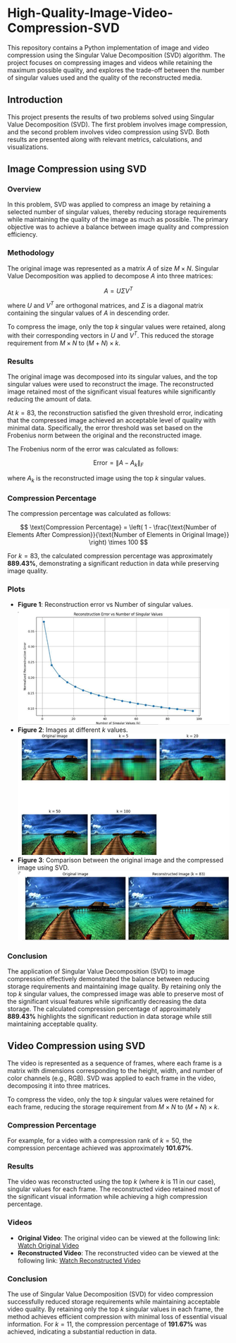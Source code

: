 # High-Quality-Image-Video-Compression-SVD

This repository contains a Python implementation of image and video compression using the Singular Value Decomposition (SVD) algorithm. The project focuses on compressing images and videos while retaining the maximum possible quality, and explores the trade-off between the number of singular values used and the quality of the reconstructed media.

## Introduction
This project presents the results of two problems solved using Singular Value Decomposition (SVD). The first problem involves image compression, and the second problem involves video compression using SVD. Both results are presented along with relevant metrics, calculations, and visualizations.

## Image Compression using SVD

### Overview
In this problem, SVD was applied to compress an image by retaining a selected number of singular values, thereby reducing storage requirements while maintaining the quality of the image as much as possible. The primary objective was to achieve a balance between image quality and compression efficiency.

### Methodology
The original image was represented as a matrix $A$ of size $M \times N$. Singular Value Decomposition was applied to decompose $A$ into three matrices:

$$A = U \Sigma V^T$$

where $U$ and $V^T$ are orthogonal matrices, and $\Sigma$ is a diagonal matrix containing the singular values of $A$ in descending order.

To compress the image, only the top $k$ singular values were retained, along with their corresponding vectors in $U$ and $V^T$. This reduced the storage requirement from $M \times N$ to $(M + N) \times k$.

### Results
The original image was decomposed into its singular values, and the top singular values were used to reconstruct the image. The reconstructed image retained most of the significant visual features while significantly reducing the amount of data.

At $k = 83$, the reconstruction satisfied the given threshold error, indicating that the compressed image achieved an acceptable level of quality with minimal data. Specifically, the error threshold was set based on the Frobenius norm between the original and the reconstructed image.

The Frobenius norm of the error was calculated as follows:

$$\text{Error} = \| A - A_k \|_F$$

where $A_k$ is the reconstructed image using the top $k$ singular values.

### Compression Percentage
The compression percentage was calculated as follows:

$$
\text{Compression Percentage} = \left( 1 - \frac{\text{Number of Elements After Compression}}{\text{Number of Elements in Original Image}} \right) \times 100
$$

For $k = 83$, the calculated compression percentage was approximately **889.43%**, demonstrating a significant reduction in data while preserving image quality.

### Plots
- **Figure 1**: Reconstruction error vs Number of singular values.
  ![Reconstruction Error vs Number of Singular Values](images/errorplot.png)
- **Figure 2**: Images at different $k$ values.
  ![Images at Different k Values](images/atdiffk.png)
- **Figure 3**: Comparison between the original image and the compressed image using SVD.
  ![Comparison Between Original and Compressed Image](images/comparision.png)

### Conclusion
The application of Singular Value Decomposition (SVD) to image compression effectively demonstrated the balance between reducing storage requirements and maintaining image quality. By retaining only the top $k$ singular values, the compressed image was able to preserve most of the significant visual features while significantly decreasing the data storage. The calculated compression percentage of approximately **889.43%** highlights the significant reduction in data storage while still maintaining acceptable quality.

## Video Compression using SVD

The video is represented as a sequence of frames, where each frame is a matrix with dimensions corresponding to the height, width, and number of color channels (e.g., RGB). SVD was applied to each frame in the video, decomposing it into three matrices.

To compress the video, only the top $k$ singular values were retained for each frame, reducing the storage requirement from $M \times N$ to $(M + N) \times k$.

### Compression Percentage
For example, for a video with a compression rank of $k = 50$, the compression percentage achieved was approximately **101.67%**.

### Results
The video was reconstructed using the top $k$ (where $k$ is 11 in our case), singular values for each frame. The reconstructed video retained most of the significant visual information while achieving a high compression percentage.

### Videos
- **Original Video**: The original video can be viewed at the following link: [Watch Original Video](https://drive.google.com/file/d/1u3is24ES0yTCQ0BaHzj4XMupoEylbVl0/view?usp=sharing)
- **Reconstructed Video**: The reconstructed video can be viewed at the following link: [Watch Reconstructed Video](https://drive.google.com/file/d/1u3is24ES0yTCQ0BaHzj4XMupoEylbVl0/view?usp=sharing)

### Conclusion
The use of Singular Value Decomposition (SVD) for video compression successfully reduced storage requirements while maintaining acceptable video quality. By retaining only the top $k$ singular values in each frame, the method achieves efficient compression with minimal loss of essential visual information. For $k = 11$, the compression percentage of **191.67%** was achieved, indicating a substantial reduction in data.
